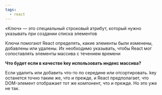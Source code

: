 ```yaml
---
tags:
  - react
---
```

«Ключ» — это специальный строковый атрибут, который нужно указывать при создании списка элементов

Ключи помогают React определять, какие элементы были изменены, добавлены или удалены. Их необходимо указывать, чтобы React мог сопоставлять элементы массива с течением времени

**Что будет если в качестве key использовать индекс массива?**

Если удалить или добавить что-то по середине или отсортировать. key останется точно таким же, что и прежде, и React предполагает, что DOM-элемент отображает тот же компонент, что и прежде. Но это уже не так.